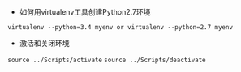 
* 如何用virtualenv工具创建Python2.7环境

` virtualenv --python=3.4 myenv or virtualenv --python=2.7 myenv `

* 激活和关闭环境

`source ../Scripts/activate`
`source ../Scripts/deactivate`
